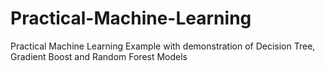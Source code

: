 # Practical-Machine-Learning
Practical Machine Learning Example with demonstration of Decision Tree, Gradient Boost and Random Forest Models
